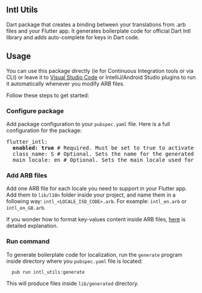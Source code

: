 ## Intl Utils

Dart package that creates a binding between your translations from .arb files and your Flutter app. It generates boilerplate code for official Dart Intl library and adds auto-complete for keys in Dart code.

## Usage

You can use this package directly (ie for Continuous Integration tools or via CLI) or leave it to [Visual Studio Code](https://marketplace.visualstudio.com/items?itemName=localizely.flutter-intl) or IntelliJ/Android Studio plugins to run it automatically whenever you modify ARB files.

Follow these steps to get started:

### Configure package

Add package configuration to your `pubspec.yaml` file. Here is a full configuration for the package:

<pre>
flutter_intl:
  <b>enabled: true</b> # Required. Must be set to true to activate the package. Default: false
  class_name: S # Optional. Sets the name for the generated localization class. Default: S
  main_locale: en # Optional. Sets the main locale used for generating localization files. Provided value should comply with ISO-639-1 and ISO-3166-1 (e.g. "en", "en_GB"). Default: en
</pre>

### Add ARB files

Add one ARB file for each locale you need to support in your Flutter app.
Add them to `lib/l10n` folder inside your project, and name them in a following way: `intl_<LOCALE_ISO_CODE>.arb`.
For example: `intl_en.arb` or `intl_en_GB.arb`.

If you wonder how to format key-values content inside ARB files, [here](https://github.com/google/app-resource-bundle/wiki/ApplicationResourceBundleSpecification) is detailed explanation.

### Run command

To generate boilerplate code for localization, run the `generate` program inside directory where you `pubspec.yaml` file is located:

      pub run intl_utils:generate

This will produce files inside `lib/generated` directory.
